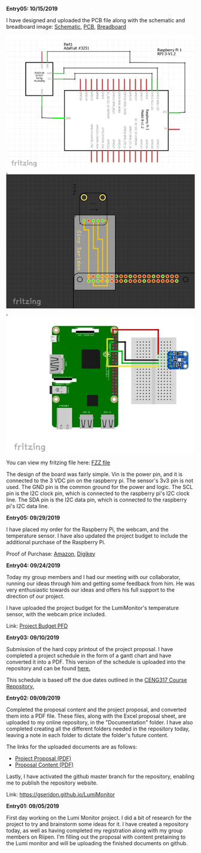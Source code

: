 <b>Entry05: 10/15/2019</b>
 
 I have designed and uploaded the PCB file along with the schematic and breadboard image:
  <a href="https://github.com/gseridon/LumiMonitor/blob/master/Images/Schematic.png">Schematic</a>, 
  <a href="https://github.com/gseridon/LumiMonitor/blob/master/Images/PCB.png">PCB</a>, 
  <a href="https://github.com/gseridon/LumiMonitor/blob/master/Images/Breadboard.png">Breadboard</a>
  
  <img src="https://github.com/gseridon/LumiMonitor/blob/master/Images/Schematic.png">, 
  <img src="https://github.com/gseridon/LumiMonitor/blob/master/Images/PCB.png">, 
  <img src="https://github.com/gseridon/LumiMonitor/blob/master/Images/Breadboard.png">
  
  You can view my fritzing file here:
  <a href="https://github.com/gseridon/LumiMonitor/blob/master/Electronics/GinoSeridon_TemperatureHumiditySensorV1.fzz">FZZ file</a>
  
  The design of the board was fairly simple. Vin is the power pin, and it is connected to the 3 VDC pin on the raspberry pi.  The sensor's 3v3 pin is not used. The GND pin is the common ground for the power and logic.  The SCL pin is the I2C clock pin, which is connected to the raspberry pi's I2C clock line. The SDA pin is the I2C data pin, which is connected to the raspberry pi's I2C data line.

<b>Entry05: 09/29/2019</b>

  I have placed my order for the Raspberry Pi, the webcam, and the temperature sensor. I have also updated the project budget to include the additional purchase of the Raspberry Pi.

Proof of Purchase: <a href="https://github.com/gseridon/LumiMonitor/blob/master/Images/AmazonOrder.png">Amazon</a>, 
<a href="https://github.com/gseridon/LumiMonitor/blob/master/Images/DigikeyOrder.png">Digikey</a>

<b>Entry04: 09/24/2019</b>

  Today my group members and I had our meeting with our collaborator, running our ideas through him and getting some feedback from him. He was very enthusiastic towards our ideas and offers his full support to the direction of our project.
  
  I have uploaded the project budget for the LumiMonitor's temperature sensor, with the webcam price included.
  
  Link: <a href="https://github.com/gseridon/LumiMonitor/blob/master/Documentation/Project%20Budget.pdf">Project Budget PFD</a>

<b>Entry03: 09/10/2019</b>

  Submission of the hard copy printout of the project proposal. I have completed a project schedule in the form of a gantt chart and have converted it into a PDF. This version of the schedule is uploaded into the repository and can be found <a href="https://github.com/gseridon/LumiMonitor/blob/master/Documentation/LumiMonitorScheduleGanttChart.pdf">here.</a> 
  
  This schedule is based off the due dates outlined in the <a href="https://six0four.github.io/ceng317/">CENG317 Course Repository.</a>

<b>Entry02: 09/09/2019</b>

  Completed the proposal content and the project proposal, and converted them into a PDF file. These files, along with the Excel  proposal sheet, are uploaded to my online repository, in the "Documentation" folder. I have also completed creating all the different folders needed in the repository today, leaving a note in each folder to dictate the folder's future content.
  
  The links for the uploaded documents are as follows:
  - <a href="https://github.com/gseridon/LumiMonitor/blob/master/Documentation/ProjectProposalGinoSeridonLumi.pdf">Project Proposal (PDF)</a>
  - <a href="https://github.com/gseridon/LumiMonitor/blob/master/Documentation/ProposalContentGinoSeridonLumi.pdf">Proposal Content (PDF)</a>

  Lastly, I have activated the github master branch for the repository, enabling me to publish the repository website.
  
  Link: <a href="https://gseridon.github.io/LumiMonitor">https://gseridon.github.io/LumiMonitor</a>

<b>Entry01: 09/05/2019</b>

  First day working on the Lumi Monitor project. I did a bit of research for the project to try and brainstorm some ideas for it. I have created a repository today, as well as having completed my registration along with my group members on Riipen. I'm filling out the proposal with content pretaining to the Lumi monitor and will be uploading the finished documents on github.
